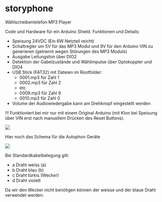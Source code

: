 # storyphone
Wählscheibentelefon MP3 Player

Code und Hardware für ein Arduino Shield. Funktionen und Details:
- Speisung 24VDC (Ein 6W Netzteil reicht)
- Schaltregler um 5V für das MP3 Modul und 9V für den Arduino VIN zu generieren (getrennt wegen Störungen des MP3 Moduls)
- Ausgabe Leitungston über DIO2
- Detektion der Gabelzustände und Wählimpulse über Optokoppler und DIO4
- USB Stick (FAT32) mit Dateien im Rootfolder:
  - 0001.mp3 für Zahl 1
  - 0002.mp3 für Zahl 2 
  -  etc 
  - 0009.mp3 für Zahl 9
  - 0010.mp3 für Zahl 0
- Volume der Audiowiedergabe kann am Drehknopf eingestellt werden

!!! Funktioniert bei mir nur mit einem Original Arduino (mit Klon bei Speisung über VIN erst nach manuellem Drücken des Reset Buttons).

![](https://github.com/sxwid/storyphone/blob/master/M%C3%A4rchentelefon.svg.png)

Hier noch das Schema für die Autophon Geräte

![](https://raw.githubusercontent.com/sxwid/storyphone/master/autophon.png)

Bei Standardkabelbelegung gilt:
- a Draht weiss (a)
- b Draht blau (b) 
- c Draht türkis (Wecker)
- d Draht violett

Da wir den Wecker nicht benötigen können der weisse und der blaue Draht verwendet werden.
